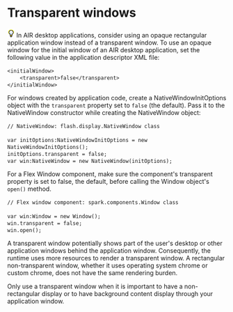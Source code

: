 # Transparent windows

![](../img/tip_help.png) In AIR desktop applications, consider using an opaque
rectangular application window instead of a transparent window. To use an opaque
window for the initial window of an AIR desktop application, set the following
value in the application descriptor XML file:

    <initialWindow>
    	<transparent>false</transparent>
    </initialWindow>

For windows created by application code, create a NativeWindowInitOptions object
with the `transparent` property set to `false` (the default). Pass it to the
NativeWindow constructor while creating the NativeWindow object:

    // NativeWindow: flash.display.NativeWindow class

    var initOptions:NativeWindowInitOptions = new NativeWindowInitOptions();
    initOptions.transparent = false;
    var win:NativeWindow = new NativeWindow(initOptions);

For a Flex Window component, make sure the component's transparent property is
set to false, the default, before calling the Window object's `open()` method.

    // Flex window component: spark.components.Window class

    var win:Window = new Window();
    win.transparent = false;
    win.open();

A transparent window potentially shows part of the user's desktop or other
application windows behind the application window. Consequently, the runtime
uses more resources to render a transparent window. A rectangular
non-transparent window, whether it uses operating system chrome or custom
chrome, does not have the same rendering burden.

Only use a transparent window when it is important to have a non-rectangular
display or to have background content display through your application window.
